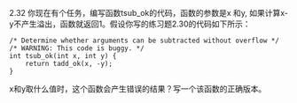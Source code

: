 2.32 你现在有个任务，编写函数tsub_ok的代码，函数的参数是x 和y, 如果计算x-y不产生溢出，函数就返回1。假设你写的练习题2.30的代码如下所示：

    /* Determine whether arguments can be subtracted without overflow */
    /* WARNING: This code is buggy. */
    int tsub_ok(int x, int y) {
        return tadd_ok(x, -y);
    }
x和y取什么值时，这个函数会产生错误的结果？写一个该函数的正确版本。
